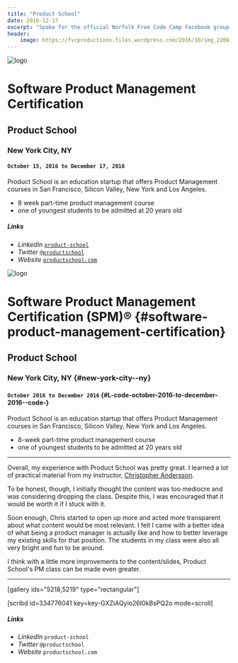 ```yaml
---
title: "Product School"
date: 2016-12-17
excerpt: "Spoke for the official Norfolk Free Code Camp Facebook group!"
header:
    image: https://fvcproductions.files.wordpress.com/2016/10/img_2266.jpg
---
```


![logo](https://cdn.evbuc.com/eventlogos/110662633/pslogoeventimage.png)

# Software Product Management Certification
## Product School
### New York City, NY
#### `October 15, 2016 to December 17, 2016`

<p class="intro">Product School is an education startup that offers Product Management courses in San Francisco, Silicon Valley, New York and Los Angeles.</p>

- 8 week part-time product management course
- one of youngest students to be admitted at 20 years old

##### Links

- <i>LinkedIn</i> <code><a href="https://www.linkedin.com/company/product-school" target="_blank" rel="noopener">product-school</a></code>
- <i>Twitter</i> <code><a href="https://twitter.com/productschool" target="_blank" rel="noopener">@productschool</a></code>
- <i>Website</i> <code><a href="https://productschool.com" target="_blank" rel="noopener">productschool.com</a></code>


![logo](https://cdn.evbuc.com/eventlogos/110662633/pslogoeventimage.png)

Software Product Management Certification (SPM)® {#software-product-management-certification}
================================================

Product School
--------------

### New York City, NY {#new-york-city--ny}

#### `October 2016 to December 2016` {#L-code-october-2016-to-december-2016--code-}

Product School is an education startup that offers Product Management
courses in San Francisco, Silicon Valley, New York and Los Angeles.

-   8-week part-time product management course
-   one of youngest students to be admitted at 20 years old

------------------------------------------------------------------------

Overall, my experience with Product School was pretty great. I learned a
lot of practical material from my instructor, [Christopher
Andersson](https://linkedin.com/in/christopherandersson).

To be honest, though, I initially thought the content was too mediocre
and was considering dropping the class. Despite this, I was encouraged
that it would be worth it if I stuck with it.

Soon enough, Chris started to open up more and acted more transparent
about what content would be most relevant. I felt I came with a better
idea of what being a product manager is actually like and how to better
leverage my existing skills for that position. The students in my class
were also all very bright and fun to be around.

I think with a little more improvements to the content/slides, Product
School's PM class can be made even greater.

------------------------------------------------------------------------

\[gallery ids="5218,5219" type="rectangular"\]

\[scribd id=334776041 key=key-GXZiAQyio26I0kBsPQ2o mode=scroll\]

##### Links

-   *LinkedIn* `product-school`
-   *Twitter* `@productschool`
-   *Website* `productschool.com`

